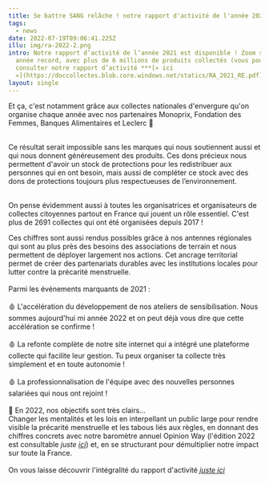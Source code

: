 ```yaml
---
title: Se battre SANG relâche ! notre rapport d'activité de l'année 2021
tags:
  - news
date: 2022-07-19T09:06:41.225Z
illu: img/ra-2022-2.png
intro: Notre rapport d’activité de l’année 2021 est disponible ! Zoom sur une
  année record, avec plus de 6 millions de produits collectés (vous pouvez
  consulter notre rapport d’activité ***[« ici
  »](https://doccollectes.blob.core.windows.net/statics/RA_2021_RE.pdf)).***
layout: single
---
```

Et ça, c'est notamment grâce aux collectes nationales d'envergure qu'on organise chaque année avec nos partenaires Monoprix, Fondation des Femmes, Banques Alimentaires et Leclerc 🥳

\
Ce résultat serait impossible sans les marques qui nous soutiennent aussi et qui nous donnent généreusement des produits. Ces dons précieux nous permettent d'avoir un stock de protections pour les redistribuer aux personnes qui en ont besoin, mais aussi de compléter ce stock avec des dons de protections toujours plus respectueuses de l’environnement.

\
On pense évidemment aussi à toutes les organisatrices et organisateurs de collectes citoyennes partout en France qui jouent un rôle essentiel. C'est plus de 2691 collectes qui ont été organisées depuis 2017 !

Ces chiffres sont aussi rendus possibles grâce à nos antennes régionales qui sont au plus près des besoins des associations de terrain et nous permettent de déployer largement nos actions. Cet ancrage territorial permet de créer des partenariats durables avec les institutions locales pour lutter contre la précarité menstruelle.\
\
Parmi les événements marquants de 2021 :\
\
🩸 L'accélération du développement de nos ateliers de sensibilisation. Nous sommes aujourd'hui mi année 2022 et on peut déjà vous dire que cette accélération se confirme !\
\
🩸 La refonte complète de notre site internet qui a intégré une plateforme collecte qui facilite leur gestion. Tu peux organiser ta collecte très simplement et en toute autonomie !\
\
🩸 La professionnalisation de l'équipe avec des nouvelles personnes salariées qui nous ont rejoint !\
\
🚀 En 2022, nos objectifs sont très clairs...\
Changer les mentalités et les lois en interpellant un public large pour rendre visible la précarité menstruelle et les tabous liés aux règles, en donnant des chiffres concrets avec notre baromètre annuel Opinion Way (l'édition 2022 est consultable *juste [ici](https://www.regleselementaires.com/actualites/2022-05-27_baromètre-exclusif-2022-opinion-way-x-règles-élémentaires/)*) et, en se structurant pour démultiplier notre impact sur toute la France.\
\
On vous laisse découvrir l'intégralité du rapport d'activité *[ juste ici ](https://doccollectes.blob.core.windows.net/statics/RA_2021_RE.pdf)*